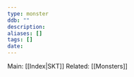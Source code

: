 ```yaml
---
type: monster
ddb: ""
description:
aliases: []
tags: []
date: 
---
```

Main: [[Index|SKT]]
Related: [[Monsters]]
#